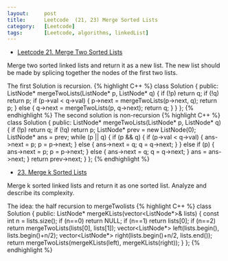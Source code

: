 ```yaml
---
layout:     post
title:      Leetcode  (21, 23) Merge Sorted Lists
category:   [Leetcode] 
tags:		[Leetcode, algorithms, linkedList]
---
```


* [Leetcode 21. Merge Two Sorted Lists](https://leetcode.com/problems/merge-two-sorted-lists/)

Merge two sorted linked lists and return it as a new list. The new list should be made by splicing together the nodes of the first two lists.

The first Solution is recursion.
{% highlight C++ %}
class Solution {
public:
    ListNode* mergeTwoLists(ListNode* p, ListNode* q) {
        if (!p) return  q;
        if (!q) return p;
        if (p->val < q->val) {
            p->next = mergeTwoLists(p->next, q);
            return p;
        }
        else {
            q->next = mergeTwoLists(p, q->next);
            return q;
        }
    }
};
{% endhighlight %}
The second solution is non-recursion
{% highlight C++ %}
class Solution {
public:
    ListNode* mergeTwoLists(ListNode* p, ListNode* q) {
        if (!p) return  q;
        if (!q) return p;
        ListNode* prev = new ListNode(0);
        ListNode* ans = prev;
        while (p || q) {
            if (p && q) {
                if (p->val < q->val) {
                    ans->next = p;
                    p = p->next;
                }
                else {
                    ans->next = q;
                    q = q->next;
                }
            }
            else if (p) {
                ans->next = p;
                p = p->next;
            }
            else {
                ans->next = q;
                q = q->next;
            }
            ans = ans->next;
        }
        return prev->next;
    }
};
{% endhighlight %}

* [23. Merge k Sorted Lists](https://leetcode.com/problems/merge-k-sorted-lists/)

Merge k sorted linked lists and return it as one sorted list. Analyze and describe its complexity.

The idea: the half recursion to mergeTwolists
{% highlight C++ %}
class Solution {
public:
    ListNode* mergeKLists(vector<ListNode*>& lists) {
        const int n = lists.size();
        if (n==0)   return NULL;
        if (n==1)   return lists[0];
        if (n==2)   return mergeTwoLists(lists[0], lists[1]);
        vector<ListNode*> left(lists.begin(), lists.begin()+n/2);
        vector<ListNode*> right(lists.begin()+n/2, lists.end());
        return mergeTwoLists(mergeKLists(left), mergeKLists(right));
    }
};
{% endhighlight %}

